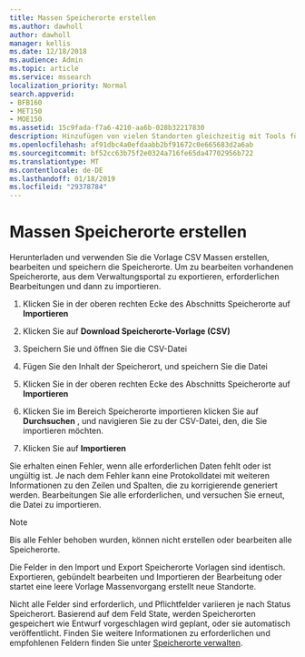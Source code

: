 ```yaml
---
title: Massen Speicherorte erstellen
ms.author: dawholl
author: dawholl
manager: kellis
ms.date: 12/18/2018
ms.audience: Admin
ms.topic: article
ms.service: mssearch
localization_priority: Normal
search.appverid:
- BFB160
- MET150
- MOE150
ms.assetid: 15c9fada-f7a6-4210-aa6b-028b32217830
description: Hinzufügen von vielen Standorten gleichzeitig mit Tools für die Microsoft Search-Verwaltungsportal importieren
ms.openlocfilehash: af91dbc4a0efdaabb2bf91672c0e665683d2a6ab
ms.sourcegitcommit: bf52cc63b75f2e0324a716fe65da47702956b722
ms.translationtype: MT
ms.contentlocale: de-DE
ms.lasthandoff: 01/18/2019
ms.locfileid: "29378784"
---
```

# <a name="bulk-create-locations"></a>Massen Speicherorte erstellen

Herunterladen und verwenden Sie die Vorlage CSV Massen erstellen, bearbeiten und speichern die Speicherorte. Um zu bearbeiten vorhandenen Speicherorte, aus dem Verwaltungsportal zu exportieren, erforderlichen Bearbeitungen und dann zu importieren.
  
1. Klicken Sie in der oberen rechten Ecke des Abschnitts Speicherorte auf **Importieren**
    
2. Klicken Sie auf **Download Speicherorte-Vorlage (CSV)**
    
3. Speichern Sie und öffnen Sie die CSV-Datei
    
4. Fügen Sie den Inhalt der Speicherort, und speichern Sie die Datei
    
5. Klicken Sie in der oberen rechten Ecke des Abschnitts Speicherorte auf **Importieren**
    
6. Klicken Sie im Bereich Speicherorte importieren klicken Sie auf **Durchsuchen** , und navigieren Sie zu der CSV-Datei, den, die Sie importieren möchten. 
    
7. Klicken Sie auf **Importieren**
    
Sie erhalten einen Fehler, wenn alle erforderlichen Daten fehlt oder ist ungültig ist. Je nach dem Fehler kann eine Protokolldatei mit weiteren Informationen zu den Zeilen und Spalten, die zu korrigierende generiert werden. Bearbeitungen Sie alle erforderlichen, und versuchen Sie erneut, die Datei zu importieren.
  
> [!NOTE]
> Bis alle Fehler behoben wurden, können nicht erstellen oder bearbeiten alle Speicherorte. 
  
Die Felder in den Import und Export Speicherorte Vorlagen sind identisch. Exportieren, gebündelt bearbeiten und Importieren der Bearbeitung oder startet eine leere Vorlage Massenvorgang erstellt neue Standorte.
  
Nicht alle Felder sind erforderlich, und Pflichtfelder variieren je nach Status Speicherort. Basierend auf dem Feld State, werden Speicherorten gespeichert wie Entwurf vorgeschlagen wird geplant, oder sie automatisch veröffentlicht. Finden Sie weitere Informationen zu erforderlichen und empfohlenen Feldern finden Sie unter [Speicherorte verwalten](manage-locations.md).

  

